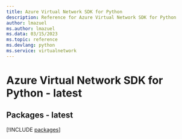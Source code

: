 ```yaml
---
title: Azure Virtual Network SDK for Python
description: Reference for Azure Virtual Network SDK for Python
author: lmazuel
ms.author: lmazuel
ms.data: 03/15/2023
ms.topic: reference
ms.devlang: python
ms.service: virtualnetwork
---
```

# Azure Virtual Network SDK for Python - latest
## Packages - latest
[!INCLUDE [packages](virtual-network-index.md)]